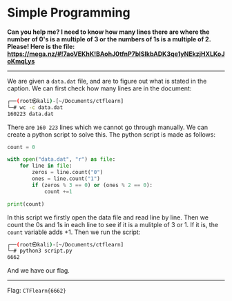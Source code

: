 # Simple Programming

**Can you help me? I need to know how many lines there are where the number of 0's is a multiple of 3 or the numbers of 1s is a multiple of 2. Please! Here is the file: https://mega.nz/#!7aoVEKhK!BAohJ0tfnP7bISIkbADK3qe1yNEkzjHXLKoJoKmqLys**

---

We are given a `data.dat` file, and are to figure out what is stated in the caption. We can first check how many lines are in the document:

```bash
┌──(root㉿kali)-[~/Documents/ctflearn]
└─# wc -c data.dat                         
160223 data.dat
```

There are `160 223` lines which we cannot go through manually. We can create a python script to solve this. The python script is made as follows:

```python
count = 0

with open("data.dat", "r") as file:
	for line in file:
		zeros = line.count("0")
		ones = line.count("1")
		if (zeros % 3 == 0) or (ones % 2 == 0):
			count +=1

print(count)
```

In this script we firstly open the data file and read line by line. Then we count the 0s and 1s in each line to see if it is a mulitple of 3 or 1. If it is, the `count` variable adds +1. Then we run the script:

```bash
┌──(root㉿kali)-[~/Documents/ctflearn]
└─# python3 script.py
6662
```

And we have our flag.

---

Flag: `CTFlearn{6662}`

